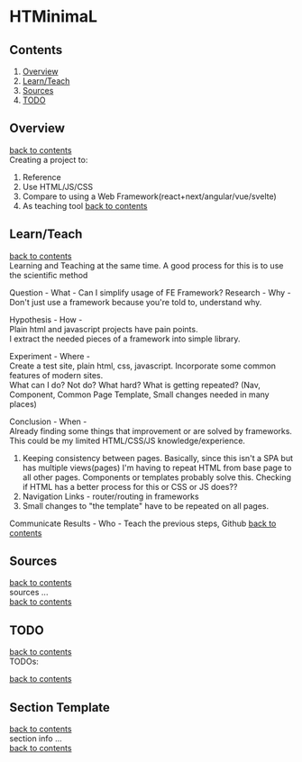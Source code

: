 # HTMinimaL

## Contents
1. [Overview](#overview)
2. [Learn/Teach](#learnteach)
3. [Sources](#sources)
4. [TODO](#todo)

## Overview
[back to contents](#contents)  
Creating a project to:
1. Reference
2. Use HTML/JS/CSS
3. Compare to using a Web Framework(react+next/angular/vue/svelte)
4. As teaching tool
[back to contents](#contents)  

## Learn/Teach
[back to contents](#contents)  
Learning and Teaching at the same time. 
A good process for this is to use the scientific method

Question - What - Can I simplify usage of FE Framework?
Research - Why - Don't just use a framework because you're told to, understand why.

Hypothesis - How -  
    Plain html and javascript projects have pain points.  
    I extract the needed pieces of a framework into simple library.

Experiment - Where -  
    Create a test site, plain html, css, javascript. Incorporate some common features of modern sites.  
    What can I do? Not do? What hard? What is getting repeated? (Nav, Component, Common Page Template, Small changes needed in many places)

Conclusion - When -  
Already finding some things that improvement or are solved by frameworks. This could be my limited HTML/CSS/JS knowledge/experience.   

1. Keeping consistency between pages. Basically, since this isn't a SPA but has multiple views(pages) I'm having to repeat HTML from base page to all other pages. Components or templates probably solve this. Checking if HTML has a better process for this or CSS or JS does??
2. Navigation Links - router/routing in frameworks
3. Small changes to "the template" have to be repeated on all pages.

Communicate Results - Who - Teach the previous steps, Github
[back to contents](#contents)  

## Sources
[back to contents](#contents)  
sources ...  
[back to contents](#contents)  

## TODO
[back to contents](#contents)  
TODOs:

[back to contents](#contents)  

## Section Template
[back to contents](#contents)  
section info ...  
[back to contents](#contents)  